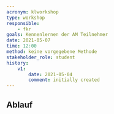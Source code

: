 ```yaml
---
acronym: klworkshop
type: workshop
responsible: 
    - fkr
goals: Kennenlernen der AM Teilnehmer
date: 2021-05-07
time: 12:00
method: keine vorgegebene Methode
stakeholder_role: student
history:
    v1:
        date: 2021-05-04
        comment: initially created
---
```


## Ablauf
